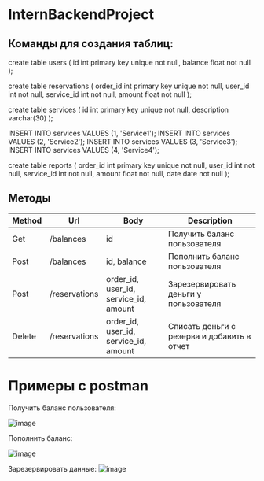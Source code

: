 # InternBackendProject

## Команды для создания таблиц:

create table users ( 
id int primary key unique not null, 
balance float not null
);

create table reservations ( 
order_id int primary key unique not null,
user_id int not null,
service_id int not null,
amount float not null
);

create table services ( 
id int primary key unique not null, 
description varchar(30)
);

INSERT INTO services VALUES (1, 'Service1');
INSERT INTO services VALUES (2, 'Service2');
INSERT INTO services VALUES (3, 'Service3');
INSERT INTO services VALUES (4, 'Service4');

create table reports ( 
order_id int primary key unique not null,
user_id int not null,
service_id int not null,
amount float not null,
date date not null
);

## Методы

| Method | Url        | Body | Description |
| ------ | ---------- | ---- | ----------- |
| Get    | /balances  | id   | Получить баланс пользователя | 
| Post   | /balances  | id, balance | Пополнить баланс пользователя |
| Post   | /reservations | order_id, user_id, service_id, amount | Зарезервировать деньги у пользователя |
| Delete   | /reservations | order_id, user_id, service_id, amount | Списать деньги с резерва и добавить в отчет |

# Примеры с postman

Получить баланс пользователя:

![image](https://user-images.githubusercontent.com/72014699/202286006-0f984eff-5966-41b4-92c1-7124d6034aa9.png)

Пополнить баланс:

![image](https://user-images.githubusercontent.com/72014699/202286101-57675495-0e7b-4c1e-b0e6-0104af537bec.png)

Зарезервировать данные:
![image](https://user-images.githubusercontent.com/72014699/202287489-6b4eba01-39b6-4be7-95c8-e5df03729877.png)







